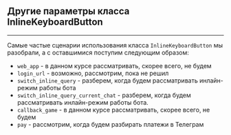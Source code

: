 ## Другие параметры класса InlineKeyboardButton
--------------------------------------------

Самые частые сценарии использования класса `InlineKeyboardButton` мы разобрали, а с оставшимися поступим следующим образом:

*   `web_app` - в данном курсе рассматривать, скорее всего, не будем
*   `login_url` - возможно, рассмотрим, пока не решил
*   `switch_inline_query` - разберем, когда будем рассматривать инлайн-режим работы бота
*   `switch_inline_query_current_chat` - разберем, когда будем рассматривать инлайн-режим работы бота.
*   `callback_game` - в данном курсе рассматривать, скорее всего, не будем
*   `pay` - рассмотрим, когда будем разбирать платежи в Телеграм